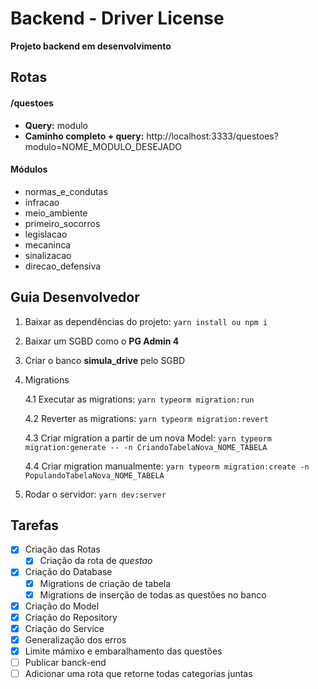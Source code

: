 # Backend - Driver License

**Projeto backend em desenvolvimento**

## Rotas

#### /questoes

* **Query:** modulo
* **Caminho completo + query:** http://localhost:3333/questoes?modulo=NOME_MODULO_DESEJADO

#### Módulos
* normas_e_condutas
* infracao
* meio_ambiente
* primeiro_socorros
* legislacao
* mecaninca
* sinalizacao
* direcao_defensiva


## Guia Desenvolvedor

1. Baixar as dependências do projeto: ```yarn install ou npm i```

2. Baixar um SGBD como o **PG Admin 4**

3. Criar o banco **simula_drive** pelo SGBD

4. Migrations 
    
    4.1 Executar as migrations: ```yarn typeorm migration:run``` 
    
    4.2 Reverter as migrations: ```yarn typeorm migration:revert```
    
    4.3 Criar migration a partir de um nova Model: ```yarn typeorm migration:generate -- -n CriandoTabelaNova_NOME_TABELA```
    
    4.4 Criar migration manualmente: ```yarn typeorm migration:create -n PopulandoTabelaNova_NOME_TABELA```

5. Rodar o servidor: ```yarn dev:server```

## Tarefas
- [x] Criação das Rotas
    - [x] Criação da rota de _questao_ 
- [x] Criação do Database
    - [x] Migrations de criação de tabela
    - [x] Migrations de inserção de todas as questões no banco
- [x] Criação do Model
- [x] Criação do Repository
- [x] Criação do Service
- [x] Generalização dos erros
- [x] Limite mámixo e embaralhamento das questões
- [ ] Publicar banck-end
- [ ] Adicionar uma rota que retorne todas categorias juntas